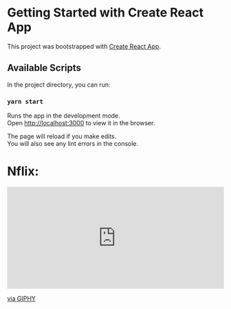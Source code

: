 # Getting Started with Create React App

This project was bootstrapped with [Create React App](https://github.com/facebook/create-react-app).

## Available Scripts

In the project directory, you can run:

### `yarn start`

Runs the app in the development mode.\
Open [http://localhost:3000](http://localhost:3000) to view it in the browser.

The page will reload if you make edits.\
You will also see any lint errors in the console.

####

# Nflix:
<div style="width:100%;height:0;padding-bottom:47%;position:relative;"><iframe src="https://giphy.com/embed/UTmzNwhivOiXMOaral" width="100%" height="100%" style="position:absolute" frameBorder="0" class="giphy-embed" allowFullScreen></iframe></div><p><a href="https://giphy.com/gifs/dashboard-reactjs-nodejs-UTmzNwhivOiXMOaral">via GIPHY</a></p>
